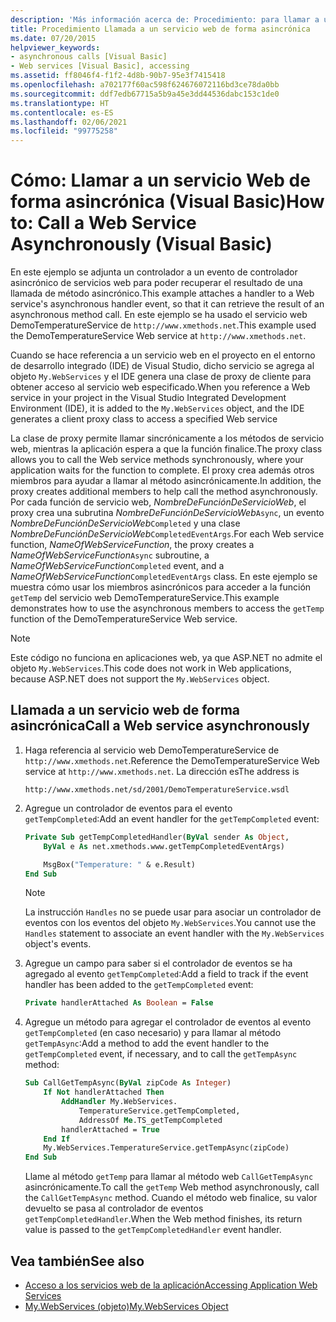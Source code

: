 ```yaml
---
description: 'Más información acerca de: Procedimiento: para llamar a un servicio web de forma asincrónica (Visual Basic)'
title: Procedimiento Llamada a un servicio web de forma asincrónica
ms.date: 07/20/2015
helpviewer_keywords:
- asynchronous calls [Visual Basic]
- Web services [Visual Basic], accessing
ms.assetid: ff8046f4-f1f2-4d8b-90b7-95e3f7415418
ms.openlocfilehash: a702177f60ac598f624676072116bd3ce78da0bb
ms.sourcegitcommit: ddf7edb67715a5b9a45e3dd44536dabc153c1de0
ms.translationtype: HT
ms.contentlocale: es-ES
ms.lasthandoff: 02/06/2021
ms.locfileid: "99775258"
---
```

# <a name="how-to-call-a-web-service-asynchronously-visual-basic"></a><span data-ttu-id="36ad2-103">Cómo: Llamar a un servicio Web de forma asincrónica (Visual Basic)</span><span class="sxs-lookup"><span data-stu-id="36ad2-103">How to: Call a Web Service Asynchronously (Visual Basic)</span></span>

<span data-ttu-id="36ad2-104">En este ejemplo se adjunta un controlador a un evento de controlador asincrónico de servicios web para poder recuperar el resultado de una llamada de método asincrónico.</span><span class="sxs-lookup"><span data-stu-id="36ad2-104">This example attaches a handler to a Web service's asynchronous handler event, so that it can retrieve the result of an asynchronous method call.</span></span> <span data-ttu-id="36ad2-105">En este ejemplo se ha usado el servicio web DemoTemperatureService de `http://www.xmethods.net`.</span><span class="sxs-lookup"><span data-stu-id="36ad2-105">This example used the DemoTemperatureService Web service at `http://www.xmethods.net`.</span></span>

<span data-ttu-id="36ad2-106">Cuando se hace referencia a un servicio web en el proyecto en el entorno de desarrollo integrado (IDE) de Visual Studio, dicho servicio se agrega al objeto `My.WebServices` y el IDE genera una clase de proxy de cliente para obtener acceso al servicio web especificado.</span><span class="sxs-lookup"><span data-stu-id="36ad2-106">When you reference a Web service in your project in the Visual Studio Integrated Development Environment (IDE), it is added to the `My.WebServices` object, and the IDE generates a client proxy class to access a specified Web service</span></span>

<span data-ttu-id="36ad2-107">La clase de proxy permite llamar sincrónicamente a los métodos de servicio web, mientras la aplicación espera a que la función finalice.</span><span class="sxs-lookup"><span data-stu-id="36ad2-107">The proxy class allows you to call the Web service methods synchronously, where your application waits for the function to complete.</span></span> <span data-ttu-id="36ad2-108">El proxy crea además otros miembros para ayudar a llamar al método asincrónicamente.</span><span class="sxs-lookup"><span data-stu-id="36ad2-108">In addition, the proxy creates additional members to help call the method asynchronously.</span></span> <span data-ttu-id="36ad2-109">Por cada función de servicio web, *NombreDeFunciónDeServicioWeb*, el proxy crea una subrutina *NombreDeFunciónDeServicioWeb*`Async`, un evento *NombreDeFunciónDeServicioWeb*`Completed` y una clase *NombreDeFunciónDeServicioWeb*`CompletedEventArgs`.</span><span class="sxs-lookup"><span data-stu-id="36ad2-109">For each Web service function, *NameOfWebServiceFunction*, the proxy creates a *NameOfWebServiceFunction*`Async` subroutine, a *NameOfWebServiceFunction*`Completed` event, and a *NameOfWebServiceFunction*`CompletedEventArgs` class.</span></span> <span data-ttu-id="36ad2-110">En este ejemplo se muestra cómo usar los miembros asincrónicos para acceder a la función `getTemp` del servicio web DemoTemperatureService.</span><span class="sxs-lookup"><span data-stu-id="36ad2-110">This example demonstrates how to use the asynchronous members to access the `getTemp` function of the DemoTemperatureService Web service.</span></span>

> [!NOTE]
> <span data-ttu-id="36ad2-111">Este código no funciona en aplicaciones web, ya que ASP.NET no admite el objeto `My.WebServices`.</span><span class="sxs-lookup"><span data-stu-id="36ad2-111">This code does not work in Web applications, because ASP.NET does not support the `My.WebServices` object.</span></span>

## <a name="call-a-web-service-asynchronously"></a><span data-ttu-id="36ad2-112">Llamada a un servicio web de forma asincrónica</span><span class="sxs-lookup"><span data-stu-id="36ad2-112">Call a Web service asynchronously</span></span>

1. <span data-ttu-id="36ad2-113">Haga referencia al servicio web DemoTemperatureService de `http://www.xmethods.net`.</span><span class="sxs-lookup"><span data-stu-id="36ad2-113">Reference the DemoTemperatureService Web service at `http://www.xmethods.net`.</span></span> <span data-ttu-id="36ad2-114">La dirección es</span><span class="sxs-lookup"><span data-stu-id="36ad2-114">The address is</span></span>

    ```http
    http://www.xmethods.net/sd/2001/DemoTemperatureService.wsdl
    ```

2. <span data-ttu-id="36ad2-115">Agregue un controlador de eventos para el evento `getTempCompleted`:</span><span class="sxs-lookup"><span data-stu-id="36ad2-115">Add an event handler for the `getTempCompleted` event:</span></span>

    ```vb
    Private Sub getTempCompletedHandler(ByVal sender As Object,
        ByVal e As net.xmethods.www.getTempCompletedEventArgs)

        MsgBox("Temperature: " & e.Result)
    End Sub
    ```

    > [!NOTE]
    > <span data-ttu-id="36ad2-116">La instrucción `Handles` no se puede usar para asociar un controlador de eventos con los eventos del objeto `My.WebServices`.</span><span class="sxs-lookup"><span data-stu-id="36ad2-116">You cannot use the `Handles` statement to associate an event handler with the `My.WebServices` object's events.</span></span>

3. <span data-ttu-id="36ad2-117">Agregue un campo para saber si el controlador de eventos se ha agregado al evento `getTempCompleted`:</span><span class="sxs-lookup"><span data-stu-id="36ad2-117">Add a field to track if the event handler has been added to the `getTempCompleted` event:</span></span>

    ```vb
    Private handlerAttached As Boolean = False
    ```

4. <span data-ttu-id="36ad2-118">Agregue un método para agregar el controlador de eventos al evento `getTempCompleted` (en caso necesario) y para llamar al método `getTempAsync`:</span><span class="sxs-lookup"><span data-stu-id="36ad2-118">Add a method to add the event handler to the `getTempCompleted` event, if necessary, and to call the `getTempAsync` method:</span></span>

    ```vb
    Sub CallGetTempAsync(ByVal zipCode As Integer)
        If Not handlerAttached Then
            AddHandler My.WebServices.
                TemperatureService.getTempCompleted,
                AddressOf Me.TS_getTempCompleted
            handlerAttached = True
        End If
        My.WebServices.TemperatureService.getTempAsync(zipCode)
    End Sub
    ```

    <span data-ttu-id="36ad2-119">Llame al método `getTemp` para llamar al método web `CallGetTempAsync` asincrónicamente.</span><span class="sxs-lookup"><span data-stu-id="36ad2-119">To call the `getTemp` Web method asynchronously, call the `CallGetTempAsync` method.</span></span> <span data-ttu-id="36ad2-120">Cuando el método web finalice, su valor devuelto se pasa al controlador de eventos `getTempCompletedHandler`.</span><span class="sxs-lookup"><span data-stu-id="36ad2-120">When the Web method finishes, its return value is passed to the `getTempCompletedHandler` event handler.</span></span>

## <a name="see-also"></a><span data-ttu-id="36ad2-121">Vea también</span><span class="sxs-lookup"><span data-stu-id="36ad2-121">See also</span></span>

- [<span data-ttu-id="36ad2-122">Acceso a los servicios web de la aplicación</span><span class="sxs-lookup"><span data-stu-id="36ad2-122">Accessing Application Web Services</span></span>](accessing-application-web-services.md)
- [<span data-ttu-id="36ad2-123">My.WebServices (objeto)</span><span class="sxs-lookup"><span data-stu-id="36ad2-123">My.WebServices Object</span></span>](../../language-reference/objects/my-webservices-object.md)
